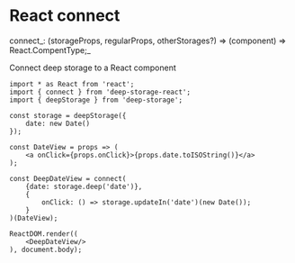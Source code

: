 # React connect

connect_: \(storageProps, regularProps, otherStorages?\) =&gt; \(component\) =&gt; React.CompentType;_

Connect deep storage to a React component

```
import * as React from 'react';
import { connect } from 'deep-storage-react';
import { deepStorage } from 'deep-storage';

const storage = deepStorage({
    date: new Date()
});

const DateView = props => (
    <a onClick={props.onClick}>{props.date.toISOString()}</a>
);

const DeepDateView = connect(
    {date: storage.deep('date')},
    {
        onClick: () => storage.updateIn('date')(new Date());
    }
)(DateView);

ReactDOM.render((
    <DeepDateView/>
), document.body);
```



